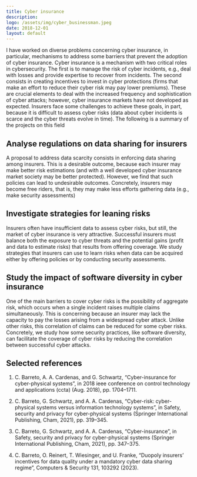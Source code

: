 ```yaml
---
title: Cyber insurance
description: 
logo: /assets/img/cyber_businessman.jpeg
date: 2018-12-01
layout: default
---
```


I have worked on diverse problems concerning cyber insurance, in particular, mechanisms
to address some barriers that prevent the adoption of cyber insurance. Cyber insurance is a
mechanism with two critical roles in cybersecurity. The first is to manage the risk of cyber
incidents, e.g., deal with losses and provide expertise to recover from incidents. The second
consists in creating incentives to invest in cyber protections (firms that make an effort to
reduce their cyber risk may pay lower premiums). These are crucial elements to deal with the
increased frequency and sophistication of cyber attacks; however, cyber insurance markets
have not developed as expected. Insurers face some challenges to achieve these goals, in
part, because it is difficult to assess cyber risks (data about cyber incidents is scarce and
the cyber threats evolve in time). The following is a summary of the projects on this field


## Analyse regulations on data sharing for insurers

A proposal to address data scarcity consists in enforcing data sharing among insurers. This
is a desirable outcome, because each insurer may make better risk estimations (and with a
well developed cyber insurance market society may be better protected). However, we find
that such policies can lead to undesirable outcomes. Concretely, insurers may become free
riders, that is, they may make less efforts gathering data (e.g., make security assessments)

## Investigate strategies for leaning risks

Insurers often have insufficient data to assess cyber risks, but still, the market of cyber
insurance is very attractive. Successful insurers must balance both the exposure to cyber
threats and the potential gains (profit and data to estimate risks) that results from offering
coverage. We study strategies that insurers can use to learn risks when data can be acquired
either by offering policies or by conducting security assessments.

## Study the impact of software diversity in cyber insurance

One of the main barriers to cover cyber risks is the possibility of aggregate risk, which
occurs when a single incident raises multiple claims simultaneously. This is concerning
because an insurer may lack the capacity to pay the losses arising from a widespread cyber
attack. Unlike other risks, this correlation of claims can be reduced for some cyber risks.
Concretely, we study how some security practices, like software diversity, can facilitate the
coverage of cyber risks by reducing the correlation between successful cyber attacks.


## Selected references

1. C. Barreto, A. A. Cardenas, and G. Schwartz, “Cyber-insurance for cyber-physical systems”, in 2018 ieee conference on control technology and applications (ccta) (Aug. 2018),
pp. 1704–1711.

2. C. Barreto, G. Schwartz, and A. A. Cardenas, “Cyber-risk: cyber-physical systems versus
information technology systems”, in Safety, security and privacy for cyber-physical systems
(Springer International Publishing, Cham, 2021), pp. 319–345.

3. C. Barreto, G. Schwartz, and A. A. Cardenas, “Cyber-insurance”, in Safety, security and
privacy for cyber-physical systems (Springer International Publishing, Cham, 2021), pp. 347–375.

4. C. Barreto, O. Reinert, T. Wiesinger, and U. Franke, “Duopoly insurers’ incentives for data
quality under a mandatory cyber data sharing regime”, Computers & Security 131, 103292
(2023).

